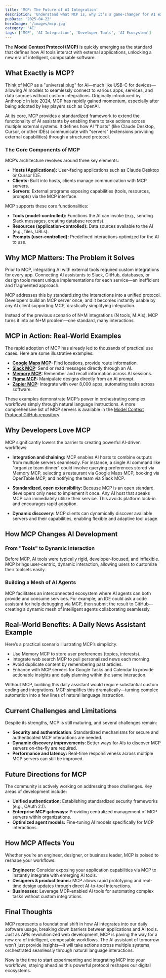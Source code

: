 ```yaml
---
title: 'MCP: The Future of AI Integration'
description: 'Understand what MCP is, why it’s a game-changer for AI extensibility, and how it’s shaping a new ecosystem of intelligent, composable applications.'
pubDate: '2025-04-22'
heroImage: '/images/mcp.jpg'
category: 'AI'
tags: ['MCP', 'AI Integration', 'Developer Tools', 'AI Ecosystem']
---
```


The **Model Context Protocol (MCP)** is quickly emerging as the standard that defines how AI tools interact with external applications, unlocking a new era of intelligent, composable software.

## What Exactly is MCP?

Think of MCP as a "universal plug" for AI—much like USB-C for devices—allowing AI models to seamlessly connect to various apps, services, and data sources without custom integrations. Originally introduced by Anthropic in late 2024, MCP has rapidly gained momentum, especially after being adopted by key players such as OpenAI.

At its core, MCP provides a standardized framework to extend the functionality of AI assistants by enabling them to take actions across multiple external systems. It defines how AI "hosts" (like Claude Desktop, Cursor, or other IDEs) communicate with "servers" (extensions providing external capabilities) through a structured protocol.

### The Core Components of MCP

MCP’s architecture revolves around three key elements:

- **Hosts (Applications):** User-facing applications such as Claude Desktop or Cursor IDE.
- **Clients:** Built into hosts, clients manage communication with MCP servers.
- **Servers:** External programs exposing capabilities (tools, resources, prompts) via the MCP interface.

MCP supports these core functionalities:

- **Tools (model-controlled):** Functions the AI can invoke (e.g., sending Slack messages, creating database records).
- **Resources (application-controlled):** Data sources available to the AI (e.g., files, URLs).
- **Prompts (user-controlled):** Predefined interactions optimized for the AI to use.

## Why MCP Matters: The Problem it Solves

Prior to MCP, integrating AI with external tools required custom integrations for every app. Connecting AI assistants to Slack, GitHub, databases, or design tools meant unique implementations for each service—an inefficient and fragmented approach.

MCP addresses this by standardizing the interactions into a unified protocol. Developers build an MCP server once, and it becomes instantly usable by any AI client supporting MCP, drastically simplifying integration.

Instead of the previous scenario of N×M integrations (N tools, M AIs), MCP turns it into an N+M problem—one standard, many interactions.

## MCP in Action: Real-World Examples

The rapid adoption of MCP has already led to thousands of practical use cases. Here are some illustrative examples:

- **[Google Maps MCP](https://github.com/modelcontextprotocol/servers/tree/main/src/google-maps):** Find locations, provide route information.
- **[Slack MCP](https://github.com/modelcontextprotocol/servers/tree/main/src/slack):** Send or read messages directly through an AI.
- **[Memory MCP](https://github.com/modelcontextprotocol/servers/tree/main/src/memory):** Remember and recall information across AI sessions.
- **[Figma MCP](https://github.com/GLips/Figma-Context-MCP):** Manipulate designs directly from an AI prompt.
- **[Zapier MCP](https://zapier.com/mcp):** Integrate with over 8,000 apps, automating tasks across software.

These examples demonstrate MCP’s power in orchestrating complex workflows simply through natural language instructions. A more comprehensive list of MCP servers is available in the [Model Context Protocol GitHub repository](https://github.com/modelcontextprotocol/servers).

## Why Developers Love MCP

MCP significantly lowers the barrier to creating powerful AI-driven workflows:

- **Integration and chaining:** MCP enables AI hosts to combine outputs from multiple servers seamlessly. For instance, a single AI command like "organize team dinner" could involve querying preferences stored via Memory MCP, selecting a restaurant via Google Maps MCP, booking via OpenTable MCP, and notifying the team via Slack MCP.

- **Standardized, open extensibility:** Because MCP is an open standard, developers only need to implement it once. Any AI host that speaks MCP can immediately utilize their service. This avoids platform lock-in and encourages rapid adoption.

- **Dynamic discovery:** MCP clients can dynamically discover available servers and their capabilities, enabling flexible and adaptive tool usage.

## How MCP Changes AI Development

### From "Tools" to Dynamic Interaction
Before MCP, AI tools were typically rigid, developer-focused, and inflexible. MCP brings user-centric, dynamic interaction, allowing users to customize their toolsets easily.

### Building a Mesh of AI Agents
MCP facilitates an interconnected ecosystem where AI agents can both provide and consume services. For example, an IDE could ask a code assistant for help debugging via MCP, then submit the result to GitHub—creating a dynamic mesh of intelligent agents collaborating seamlessly.

## Real-World Benefits: A Daily News Assistant Example

Here’s a practical scenario illustrating MCP’s simplicity:

- Use Memory MCP to store user preferences (topics, interests).
- Integrate web search MCP to pull personalized news each morning.
- Avoid duplicate content by remembering past articles.
- Enhance with MCP servers for Google Tasks and Calendar to provide actionable insights and daily planning within the same interaction.

Without MCP, building this daily assistant would require substantial custom coding and integrations. MCP simplifies this dramatically—turning complex automation into a few lines of natural language instruction.

## Current Challenges and Limitations

Despite its strengths, MCP is still maturing, and several challenges remain:

- **Security and authentication:** Standardized mechanisms for secure and authenticated MCP interactions are needed.
- **Dynamic discovery improvements:** Better ways for AIs to discover MCP servers on-the-fly are required.
- **Performance and latency:** Real-time responsiveness across multiple MCP servers can still be improved.

## Future Directions for MCP

The community is actively working on addressing these challenges. Key areas of development include:

- **Unified authentication:** Establishing standardized security frameworks (e.g., OAuth 2.1).
- **Enterprise MCP gateways:** Providing centralized management of MCP servers within organizations.
- **Optimized agent models:** Fine-tuning AI models specifically for MCP interactions.

## How MCP Affects You

Whether you’re an engineer, designer, or business leader, MCP is poised to reshape your workflows:

- **Engineers:** Consider exposing your application capabilities via MCP to instantly integrate with emerging AI tools.
- **Designers & product teams:** MCP allows rapid prototyping and real-time design updates through direct AI-to-tool interactions.
- **Businesses:** Leverage MCP-enabled AI tools for automating complex tasks without custom integrations.

## Final Thoughts

MCP represents a foundational shift in how AI integrates into our daily software usage, breaking down barriers between applications and AI tools. Just as APIs revolutionized web development, MCP is paving the way for a new era of intelligent, composable workflows. The AI assistant of tomorrow won’t just provide insights—it will take actions across multiple systems, orchestrated seamlessly through natural language interactions.

Now is the time to start experimenting and integrating MCP into your workflows, staying ahead as this powerful protocol reshapes our digital ecosystems.
